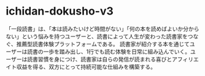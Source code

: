 # ichidan-dokusho-v3
「一段読書」は、「本は読みたいけど時間がない」「何の本を読めばよいか分からない」という悩みを持つユーザーと、読書によって人生が変わった読書家をつなぐ、推薦型読書体験プラットフォームである。  読書家が紹介する本を通じてユーザーは読書の一歩を踏み出し、1行でも読む体験を日常に組み込んでいく。ユーザーは読書習慣を身につけ、読書家は自らの発信が読まれる喜びとアフィリエイト収益を得る、双方にとって持続可能な仕組みを構築する。
